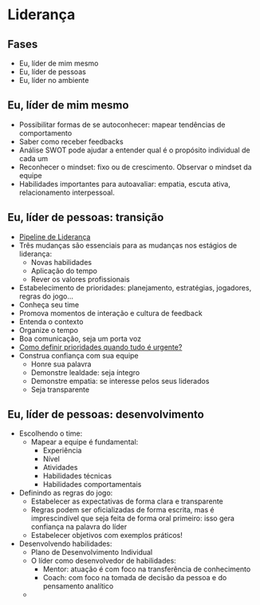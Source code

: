 # Liderança

## Fases

- Eu, líder de mim mesmo
- Eu, líder de pessoas
- Eu, líder no ambiente

## Eu, líder de mim mesmo

- Possibilitar formas de se autoconhecer: mapear tendências de comportamento
- Saber como receber feedbacks
- Análise SWOT pode ajudar a entender qual é o propósito individual de cada um
- Reconhecer o mindset: fixo ou de crescimento. Observar o mindset da equipe
- Habilidades importantes para autoavaliar: empatia, escuta ativa, relacionamento interpessoal.

## Eu, líder de pessoas: transição

- [Pipeline de Liderança](https://www.siteware.com.br/blog/lideranca/pipeline-de-lideranca/)
- Três mudanças são essenciais para as mudanças nos estágios de liderança:
  - Novas habilidades
  - Aplicação do tempo
  - Rever os valores profissionais
- Estabelecimento de prioridades: planejamento, estratégias, jogadores, regras do jogo...
- Conheça seu time
- Promova momentos de interação e cultura de feedback
- Entenda o contexto
- Organize o tempo
- Boa comunicação, seja um porta voz
- [Como definir prioridades quando tudo é urgente?](https://vocesa.abril.com.br/geral/como-definir-prioridades-quando-tudo-e-urgente/)
- Construa confiança com sua equipe
  - Honre sua palavra
  - Demonstre lealdade: seja íntegro
  - Demonstre empatia: se interesse pelos seus liderados
  - Seja transparente

## Eu, líder de pessoas: desenvolvimento

- Escolhendo o time:
  - Mapear a equipe é fundamental:
    - Experiência
    - Nível 
    - Atividades
    - Habilidades técnicas
    - Habilidades comportamentais
- Definindo as regras do jogo:
  - Estabelecer as expectativas de forma clara e transparente
  - Regras podem ser oficializadas de forma escrita, mas é imprescindível que seja feita de forma oral primeiro: isso gera confiança na palavra do líder
  - Estabelecer objetivos com exemplos práticos!
- Desenvolvendo habilidades:
  - Plano de Desenvolvimento Individual
  - O líder como desenvolvedor de habilidades:
    - Mentor: atuação é com foco na transferência de conhecimento
    - Coach: com foco na tomada de decisão da pessoa e do pensamento analítico
  - 
